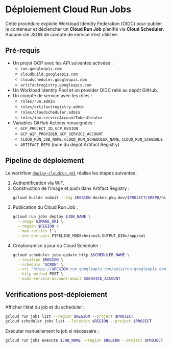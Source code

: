 # Déploiement Cloud Run Jobs

Cette procédure exploite Workload Identity Federation (OIDC) pour publier le
conteneur et déclencher un **Cloud Run Job** planifié via **Cloud Scheduler**.
Aucune clé JSON de compte de service n’est utilisée.

## Pré-requis

- Un projet GCP avec les API suivantes activées :
  - `run.googleapis.com`
  - `cloudbuild.googleapis.com`
  - `cloudscheduler.googleapis.com`
  - `artifactregistry.googleapis.com`
- Un Workload Identity Pool et un provider OIDC relié au dépôt GitHub.
- Un compte de service avec les rôles :
  - `roles/run.admin`
  - `roles/artifactregistry.admin`
  - `roles/cloudscheduler.admin`
  - `roles/iam.serviceAccountTokenCreator`
- Variables GitHub Actions renseignées :
  - `GCP_PROJECT_ID`, `GCP_REGION`
  - `GCP_WIF_PROVIDER`, `GCP_SERVICE_ACCOUNT`
  - `CLOUD_RUN_JOB_NAME`, `CLOUD_RUN_SCHEDULER_NAME`, `CLOUD_RUN_SCHEDULE`
  - `ARTIFACT_REPO` (nom du dépôt Artifact Registry)

## Pipeline de déploiement

Le workflow [`deploy-cloudrun.yml`](../.github/workflows/deploy-cloudrun.yml)
réalise les étapes suivantes :

1. Authentification via WIF.
2. Construction de l’image et push dans Artifact Registry :
   ```bash
   gcloud builds submit --tag $REGION-docker.pkg.dev/$PROJECT/$REPO/hippique-analyse:$TAG .
   ```
3. Publication du Cloud Run Job :
   ```bash
   gcloud run jobs deploy $JOB_NAME \
     --image $IMAGE_URI \
     --region $REGION \
     --max-retries 1 \
     --set-env-vars PIPELINE_MODE=hminus5,OUTPUT_DIR=/app/out
   ```
4. Création/mise à jour du Cloud Scheduler :
   ```bash
   gcloud scheduler jobs update http $SCHEDULER_NAME \
     --location $REGION \
     --schedule "$CRON" \
     --uri "https://$REGION-run.googleapis.com/apis/run.googleapis.com/v1/namespaces/$PROJECT/jobs/$JOB_NAME:run" \
     --http-method POST \
     --oidc-service-account-email $SERVICE_ACCOUNT
   ```

## Vérifications post-déploiement

Afficher l’état du job et du scheduler :

```bash
gcloud run jobs list --region $REGION --project $PROJECT
gcloud scheduler jobs list --location $REGION --project $PROJECT
```

Exécuter manuellement le job si nécessaire :

```bash
gcloud run jobs execute $JOB_NAME --region $REGION --project $PROJECT
```
